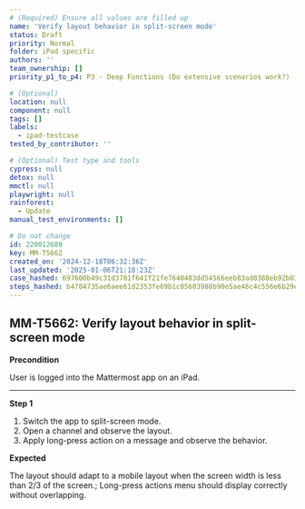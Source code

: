 ```yaml
---
# (Required) Ensure all values are filled up
name: 'Verify layout behavior in split-screen mode'
status: Draft
priority: Normal
folder: iPad specific
authors: ''
team_ownership: []
priority_p1_to_p4: P3 - Deep Functions (Do extensive scenarios work?)

# (Optional)
location: null
component: null
tags: []
labels:
  - ipad-testcase
tested_by_contributor: ''

# (Optional) Test type and tools
cypress: null
detox: null
mmctl: null
playwright: null
rainforest:
  - Update
manual_test_environments: []

# Do not change
id: 220012689
key: MM-T5662
created_on: '2024-12-18T06:32:36Z'
last_updated: '2025-01-06T21:18:23Z'
case_hashed: 697600b49c31d3781f641f21fe7640483dd54566eeb83ad8388eb92b03e94189eb13c683f3103aa80ab8e0665eff1cc1
steps_hashed: b4704735ae6aee61d2353fe69b1c05603988b90e5ae46c4c556e6b29e25d3947e86171edaf8dcf4092df02c67c668094
---
```


<!-- (Auto-generated) Based on frontmatter's "key" and "name" -->

## MM-T5662: Verify layout behavior in split-screen mode

**Precondition**

User is logged into the Mattermost app on an iPad.

---

**Step 1**

1. Switch the app to split-screen mode.
2. Open a channel and observe the layout.
3. Apply long-press action on a message and observe the behavior.

**Expected**

The layout should adapt to a mobile layout when the screen width is less than 2/3 of the screen.; Long-press actions menu should display correctly without overlapping.
